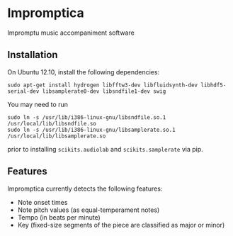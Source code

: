 Impromptica
===========

Impromptu music accompaniment software

Installation
------------

On Ubuntu 12.10, install the following dependencies:

    sudo apt-get install hydrogen libfftw3-dev libfluidsynth-dev libhdf5-serial-dev libsamplerate0-dev libsndfile1-dev swig

You may need to run

    sudo ln -s /usr/lib/i386-linux-gnu/libsndfile.so.1 /usr/local/lib/libsndfile.so
    sudo ln -s /usr/lib/i386-linux-gnu/libsamplerate.so.1 /usr/local/lib/libsamplerate.so

prior to installing `scikits.audiolab` and `scikits.samplerate` via pip.

Features
--------

Impromptica currently detects the following features:

* Note onset times
* Note pitch values (as equal-temperament notes)
* Tempo (in beats per minute)
* Key (fixed-size segments of the piece are classified as major or minor)
